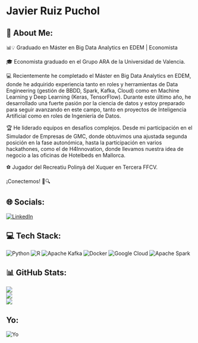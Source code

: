 # Javier Ruiz Puchol
## 💫 About Me:
<p align="justify">
📊💡 Graduado en Máster en Big Data Analytics en EDEM | Economista

🎓 Economista graduado en el Grupo ARA de la Universidad de Valencia.

💻 Recientemente he completado el Máster en Big Data Analytics en EDEM, donde he adquirido experiencia tanto en roles y herramientas de Data Engineering (gestión de BBDD, Spark, Kafka, Cloud) como en Machine Learning y Deep Learning (Keras, TensorFlow). Durante este último año, he desarrollado una fuerte pasión por la ciencia de datos y estoy preparado para seguir avanzando en este campo, tanto en proyectos de Inteligencia Artificial como en roles de Ingeniería de Datos.

🏆 He liderado equipos en desafíos complejos. Desde mi participación en el Simulador de Empresas de GMC, donde obtuvimos una ajustada segunda posición en la fase autonómica, hasta la participación en varios hackathones, como el de H4Innovation, donde llevamos nuestra idea de negocio a las oficinas de Hotelbeds en Mallorca.

⚽ Jugador del Recreatiu Polinyà del Xuquer en Tercera FFCV.

¡Conectemos! 🚀🔍
</p>


## 🌐 Socials:
[![LinkedIn](https://img.shields.io/badge/LinkedIn-%230077B5.svg?logo=linkedin&logoColor=white)](www.linkedin.com/in/javier-ruiz-puchol-1605151b4) 

## 💻 Tech Stack:
![Python](https://img.shields.io/badge/python-3670A0?style=for-the-badge&logo=python&logoColor=ffdd54) ![R](https://img.shields.io/badge/r-%23276DC3.svg?style=for-the-badge&logo=r&logoColor=white) ![Apache Kafka](https://img.shields.io/badge/Apache%20Kafka-000?style=for-the-badge&logo=apachekafka) ![Docker](https://img.shields.io/badge/docker-%230db7ed.svg?style=for-the-badge&logo=docker&logoColor=white) ![Google Cloud](https://img.shields.io/badge/GoogleCloud-%234285F4.svg?style=for-the-badge&logo=google-cloud&logoColor=white) ![Apache Spark](https://img.shields.io/badge/Apache%20Spark-FDEE21?style=for-the-badge&logo=apachespark&logoColor=black)
## 📊 GitHub Stats:
![](https://github-readme-stats.vercel.app/api?username=jarupu&theme=dark&hide_border=false&include_all_commits=false&count_private=false)<br/>
![](https://github-readme-streak-stats.herokuapp.com/?user=jarupu&theme=dark&hide_border=false)<br/>
![](https://github-readme-stats.vercel.app/api/top-langs/?username=jarupu&theme=dark&hide_border=false&include_all_commits=false&count_private=false&layout=compact)


## Yo:
![Yo](https://www.sopitas.com/wp-content/uploads/2022/11/atletico-de-madrid-champions-league-memes-porto.jpeg?resize=1024,907)

